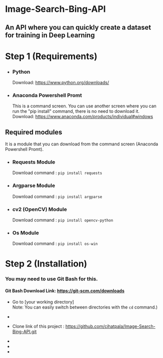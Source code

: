 # Image-Search-Bing-API
## An API where you can quickly create a dataset for training in Deep Learning

# Step 1 (Requirements)
* ###  Python 
   Download: https://www.python.org/downloads/
     
* ### Anaconda Powershell Promt
   This is a command screen. 
   You can use another screen where you can run the "pip install" command, there is no need to download it.
   Download: https://www.anaconda.com/products/individual#windows
     

## Required modules
   It is a module that you can download from the command screen (Anaconda Powershell Promt).
     
* ### Requests Module
   Download command : `pip install requests`
     
* ### Argparse Module
   Download command : `pip install argparse`
   
* ###  cv2 (OpenCV) Module
   Download command : `pip install opencv-python`
   
* ###  Os Module
   Download command : `pip install os-win`


# Step 2 (Installation)
   
   ### You may need to use Git Bash for this.
   #### Git Bash Download Link: https://git-scm.com/downloads
   * Go to [your working directory] <br>
     Note: You can easily switch between directories with the `cd` command.)
   
   *
  
   * Clone link of this project : https://github.com/cihatpala/Image-Search-Bing-API.git
   
   *
   
   *
   
   *
